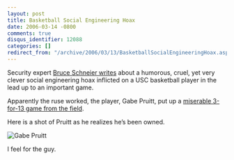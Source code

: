 ```yaml
---
layout: post
title: Basketball Social Engineering Hoax
date: 2006-03-14 -0800
comments: true
disqus_identifier: 12088
categories: []
redirect_from: "/archive/2006/03/13/BasketballSocialEngineeringHoax.aspx/"
---
```


Security expert [Bruce Schneier
writes](http://www.schneier.com/blog/archives/2006/03/basketball_pran.html "Basketball Hoax")
about a humorous, cruel, yet very clever social engineering hoax
inflicted on a USC basketball player in the lead up to an important
game.

Apparently the ruse worked, the player, Gabe Pruitt, put up a [miserable
3-for-13 game from the
field](http://rangelife.typepad.com/rangelife/2006/03/victoria_not_vi.html "Cruel Victoria").

Here is a shot of Pruitt as he realizes he’s been owned.

![Gabe Pruitt](http://haacked.com/images/GabePruitt.jpg)

I feel for the guy.

